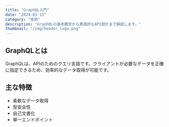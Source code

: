 ```yaml
---
title: "GraphQL入門"
date: "2024-03-13"
category: "技術"
description: "GraphQLの基本概念から実践的なAPI設計まで解説します。"
thumbnail: "/img/header_logo.png"
---
```


## GraphQLとは

GraphQLは、APIのためのクエリ言語です。クライアントが必要なデータを正確に指定できるため、効率的なデータ取得が可能です。

## 主な特徴

- 柔軟なデータ取得
- 型安全性
- 自己文書化
- 単一エンドポイント 